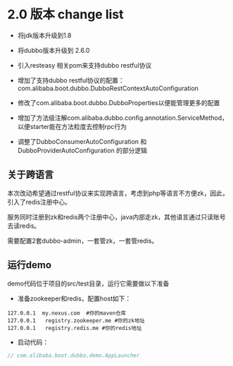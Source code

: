 
# 2.0 版本 change list

* 将jdk版本升级到1.8

* 将dubbo版本升级到 2.6.0

* 引入resteasy 相关pom来支持dubbo restful协议

* 增加了支持dubbo restful协议的配置：com.alibaba.boot.dubbo.DubboRestContextAutoConfiguration

* 修改了com.alibaba.boot.dubbo.DubboProperties以便能管理更多的配置

* 增加了方法级注解com.alibaba.dubbo.config.annotation.ServiceMethod，以便starter能在方法粒度去控制rpc行为

* 调整了DubboConsumerAutoConfiguration 和 DubboProviderAutoConfiguration 的部分逻辑

## 关于跨语言

本次改动希望通过restful协议来实现跨语言，考虑到php等语言不方便zk，因此，引入了redis注册中心。

服务同时注册到zk和redis两个注册中心，java内部走zk，其他语言通过只读账号去读redis。

需要配置2套dubbo-admin，一套管zk，一套管redis。

## 运行demo

demo代码位于项目的src/test目录，运行它需要做以下准备

* 准备zookeeper和redis，配置host如下：

```
127.0.0.1  my.nexus.com  #你的maven仓库
127.0.0.1   registry.zookeeper.me #你的zk地址
127.0.0.1   registry.redis.me #你的redis地址
```

* 启动代码：

```java
// com.alibaba.boot.dubbo.demo.AppLauncher
```